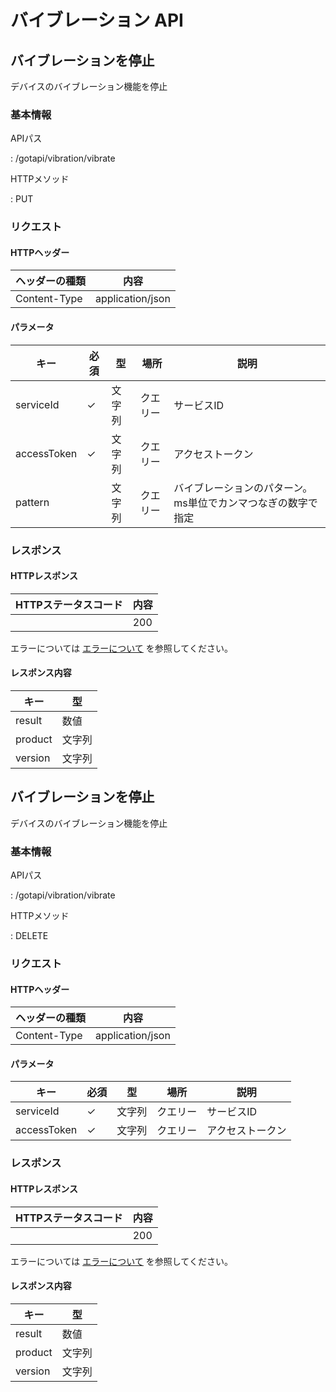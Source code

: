 <h1>バイブレーション API</h1>


<h2>バイブレーションを停止</h2>


<p>デバイスのバイブレーション機能を停止</p>


<h3>基本情報</h3>


<p>APIパス</p>

<p>: /gotapi/vibration/vibrate</p>


<p>HTTPメソッド</p>

<p>: PUT</p>


<h3>リクエスト</h3>


<h4>HTTPヘッダー</h4>


|ヘッダーの種類|内容|
|----------------|----------------|
|Content-Type|application/json|

<h4>パラメータ</h4>


|キー|必須|型|場所|説明|
|-----|-----|-----|-----|-----|
|serviceId|✓|文字列|クエリー|サービスID|
|accessToken|✓|文字列|クエリー|アクセストークン|
|pattern||文字列|クエリー|バイブレーションのパターン。ms単位でカンマつなぎの数字で指定|

<h3>レスポンス</h3>


<h4>HTTPレスポンス</h4>


|HTTPステータスコード|内容|
|-----|-----|
<p>|200||</p>


<p>エラーについては <a href="./error.md">エラーについて</a> を参照してください。</p>



<h4>レスポンス内容</h4>


|キー|型|
|-----|-----|
|result|数値|
|product|文字列|
|version|文字列|

<h2>バイブレーションを停止</h2>


<p>デバイスのバイブレーション機能を停止</p>


<h3>基本情報</h3>


<p>APIパス</p>

<p>: /gotapi/vibration/vibrate</p>


<p>HTTPメソッド</p>

<p>: DELETE</p>


<h3>リクエスト</h3>


<h4>HTTPヘッダー</h4>


|ヘッダーの種類|内容|
|----------------|----------------|
|Content-Type|application/json|

<h4>パラメータ</h4>


|キー|必須|型|場所|説明|
|-----|-----|-----|-----|-----|
|serviceId|✓|文字列|クエリー|サービスID|
|accessToken|✓|文字列|クエリー|アクセストークン|

<h3>レスポンス</h3>


<h4>HTTPレスポンス</h4>


|HTTPステータスコード|内容|
|-----|-----|
<p>|200||</p>


<p>エラーについては <a href="./error.md">エラーについて</a> を参照してください。</p>



<h4>レスポンス内容</h4>


|キー|型|
|-----|-----|
|result|数値|
|product|文字列|
|version|文字列|
